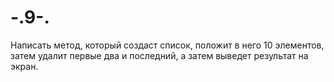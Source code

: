 # -.9-.
Написать метод, который создаст список, положит в него 10 элементов, затем удалит первые два и последний, а затем выведет результат на экран.
